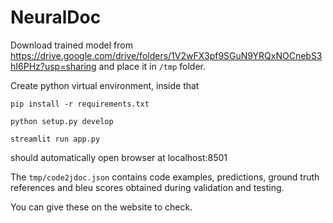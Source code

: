 # NeuralDoc

Download trained model from https://drive.google.com/drive/folders/1V2wFX3pf9SGuN9YRQxNOCnebS3hI6PHz?usp=sharing and place it in ```/tmp``` folder.

Create python virtual environment, inside that

```
pip install -r requirements.txt

python setup.py develop

streamlit run app.py
```
should automatically open browser at localhost:8501

The ```tmp/code2jdoc.json``` contains code examples, predictions, ground truth references and bleu scores obtained during validation and testing.

You can give these on the website to check.
